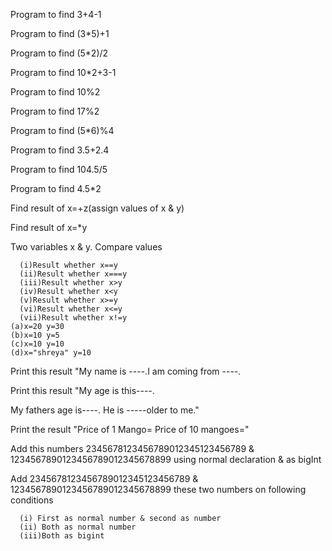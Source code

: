 Program to find 3+4-1

Program to find (3*5)+1

Program to find (5*2)/2

Program to find 10*2+3-1

Program to find 10%2

Program to find 17%2

Program to find (5*6)%4

Program to find 3.5+2.4

Program to find 104.5/5

Program to find 4.5*2

Find result of x=+z(assign values of x & y)

Find result of x=*y

Two variables x & y. Compare values
```
  (i)Result whether x==y
  (ii)Result whether x===y
  (iii)Result whether x>y
  (iv)Result whether x<y
  (v)Result whether x>=y
  (vi)Result whether x<=y
  (vii)Result whether x!=y
(a)x=20 y=30
(b)x=10 y=5
(c)x=10 y=10
(d)x="shreya" y=10
```

Print this result "My name is ----.I am coming from ----.

Print this result "My age is this----.

  My fathers age is----. He is -----older to me."
  
Print the result "Price of 1 Mango=
   Price of 10 mangoes="

Add this numbers  2345678123456789012345123456789  &
1234567890123456789012345678899  using normal declaration & as bigInt

Add 2345678123456789012345123456789  &
1234567890123456789012345678899 these two numbers on following conditions
```
  (i) First as normal number & second as number
  (ii) Both as normal number
  (iii)Both as bigint
```

